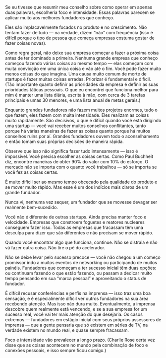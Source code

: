 Se eu tivesse que resumir meu conselho sobre como operar em apenas duas palavras, escolheria foco e intensidade. Essas palavras parecem se aplicar muito aos melhores fundadores que conheço.

Eles são implacavelmente focados no produto e no crescimento. Não tentam fazer de tudo — na verdade, dizem “não” com frequência (isso é difícil porque o tipo de pessoa que começa empresas costuma gostar de fazer coisas novas).

Como regra geral, não deixe sua empresa começar a fazer a próxima coisa antes de ter dominado a primeira. Nenhuma grande empresa que conheço começou fazendo várias coisas ao mesmo tempo — elas começam com muita convicção em uma única coisa e vão até o fim. Você pode fazer muito menos coisas do que imagina. Uma causa muito comum de morte de startups é fazer muitas coisas erradas. Priorizar é fundamental e difícil. (Tão importante quanto definir as prioridades da empresa é definir as suas prioridades táticas pessoais. O que eu encontrei que funciona melhor para mim é manter uma lista diária, escrita à mão, com cerca de 3 tarefas principais e umas 30 menores, e uma lista anual de metas gerais.)

Enquanto grandes fundadores não fazem muitos projetos enormes, tudo o que fazem, eles fazem com muita intensidade. Eles realizam as coisas muito rapidamente. São decisivos, o que é difícil quando você está dirigindo uma startup — você vai receber muitos conselhos conflitantes, tanto porque há várias maneiras de fazer as coisas quanto porque há muitos conselhos ruins por aí. Grandes fundadores ouvem todo o aconselhamento e então tomam suas próprias decisões de maneira rápida.

Observe que isso não significa fazer tudo intensamente — isso é impossível. Você precisa escolher as coisas certas. Como Paul Buchheit diz, encontre maneiras de obter 90% do valor com 10% do esforço. O mercado não se importa com o quanto você trabalhou — só se importa se você fez as coisas certas.

É muito difícil ser ao mesmo tempo obcecado pela qualidade do produto e se mover muito rápido. Mas esse é um dos indícios mais claros de um grande fundador.

Nunca vi, nenhuma vez sequer, um fundador que se movesse devagar ser realmente bem-sucedido.

Você não é diferente de outras startups. Ainda precisa manter foco e velocidade. Empresas que constroem foguetes e reatores nucleares conseguem fazer isso. Todas as empresas que fracassam têm uma desculpa para dizer que são diferentes e não precisam se mover rápido.

Quando você encontrar algo que funciona, continue. Não se distraia e não vá fazer outra coisa. Não tire o pé do acelerador.

Não se deixe levar pelo sucesso precoce — você não chegou a um começo promissor indo a muitos eventos de networking ou participando de muitos painéis. Fundadores que começam a ter sucesso inicial têm duas opções: ou continuam fazendo o que estão fazendo, ou passam a dedicar muito tempo pensando em sua “marca pessoal” e aproveitando o status de fundador.

É difícil recusar conferências e perfis na imprensa — isso traz uma boa sensação, e é especialmente difícil ver outros fundadores na sua área recebendo atenção. Mas isso não dura muito. Eventualmente, a imprensa descobre quem realmente está vencendo, e se a sua empresa for um sucesso real, você vai ter mais atenção do que desejaria. Os casos extremos — fundadores em estágio inicial com seus próprios assessores de imprensa — que a gente pensaria que só existem em séries de TV, na verdade existem no mundo real, e quase sempre fracassam.

Foco e intensidade vão prevalecer a longo prazo. (Charlie Rose certa vez disse que as coisas acontecem no mundo pela combinação de foco e conexões pessoais, e isso sempre ficou comigo.)
